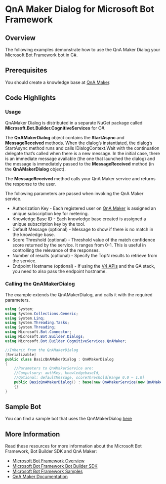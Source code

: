 # QnA Maker Dialog for Microsoft Bot Framework

## Overview
The following examples demonstrate how to use the QnA Maker Dialog your Microsoft Bot Framework bot in C#. 

## Prerequisites
You should create a knowledge base at [QnA Maker](https://qnamaker.ai).

## Code Highlights

### Usage
QnAMaker Dialog is distributed in a separate NuGet package called **Microsoft.Bot.Builder.CognitiveServices** for C#.

The **QnAMakerDialog** object contains the **StartAsync** and **MessageReceived** methods. When the dialog’s instantiated, the dialog’s StartAsync method runs and calls IDialogContext.Wait with the continuation delegate that’s called when there is a new message. In the initial case, there is an immediate message available (the one that launched the dialog) and the message is immediately passed to the **MessageReceived** method (in the **QnAMakerDialog** object).

The **MessageReceived** method calls your QnA Maker service and returns the response to the user.

The following parameters are passed when invoking the QnA Maker service.
+ Authorization Key - Each registered user on [QnA Maker](https://qnamaker.ai) is assigned an unique subscription key for metering.
+ Knowledge Base ID - Each knowledge base created is assigned a unique subscription key by the tool.
+ Default Message (optional) - Message to show if there is no match in the knowledge base.
+ Score Threshold (optional) - Threshold value of the match confidence score returned by the service. It ranges from 0-1. This is useful in controlling the relevance of the responses.
+ Number of results (optional) - Specify the TopN results to retrieve from the service.
+ Endpoint Hostname (optional) - If using the [V4 APIs](https://aka.ms/qnamaker-v4-apis) and the GA stack, you need to also pass the endpoint hostname.

### Calling the QnAMakerDialog
The example extends the QnAMakerDialog, and calls it with the required parameters.

````C#
using System;
using System.Collections.Generic;
using System.Linq;
using System.Threading.Tasks;
using System.Threading;
using Microsoft.Bot.Connector;
using Microsoft.Bot.Builder.Dialogs;
using Microsoft.Bot.Builder.CognitiveServices.QnAMaker;

//Inherit from the QnAMakerDialog
[Serializable]
public class BasicQnAMakerDialog : QnAMakerDialog
{        
	//Parameters to QnAMakerService are:
	//Compulsory: authKey, knowledgebaseId, 
	//Optional: defaultMessage, scoreThreshold[Range 0.0 – 1.0]
	public BasicQnAMakerDialog() : base(new QnAMakerService(new QnAMakerAttribute(Utils.GetAppSetting("QnASubscriptionKey"), Utils.GetAppSetting("QnAKnowledgebaseId"), "No good match in FAQ.", 0.5)))
	{}
}
````

## Sample Bot
You can find a sample bot that uses the QnAMakerDialog [here](https://github.com/Microsoft/BotBuilder-CognitiveServices/tree/master/CSharp/Samples/QnAMaker)

## More Information
Read these resources for more information about the Microsoft Bot Framework, Bot Builder SDK and QnA Maker:

* [Microsoft Bot Framework Overview](https://docs.microsoft.com/en-us/bot-framework/resources-links-help)
* [Microsoft Bot Framework Bot Builder SDK](https://github.com/Microsoft/BotBuilder)
* [Microsoft Bot Framework Samples](https://github.com/Microsoft/BotBuilder-Samples)
* [QnA Maker Documentation](https://qnamaker.ai/Documentation)

